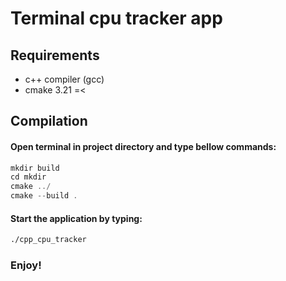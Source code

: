 # Terminal cpu tracker app
## Requirements 
- c++ compiler (gcc)
- cmake 3.21 =<
## Compilation
#### Open terminal in project directory and type bellow commands:
```asm
mkdir build
cd mkdir
cmake ../
cmake --build .
```
#### Start the application by typing:
```asm
./cpp_cpu_tracker
```
### Enjoy!

